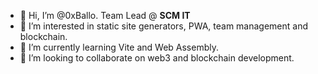 - 👋 Hi, I’m @0xBallo. Team Lead @ **SCM IT**
- 👀 I’m interested in static site generators, PWA, team management and blockchain.
- 🌱 I’m currently learning Vite and Web Assembly.
- 💞️ I’m looking to collaborate on web3 and blockchain development.

<!---
0xBallo/0xBallo is a ✨ special ✨ repository because its `README.md` (this file) appears on your GitHub profile.
You can click the Preview link to take a look at your changes.
--->
